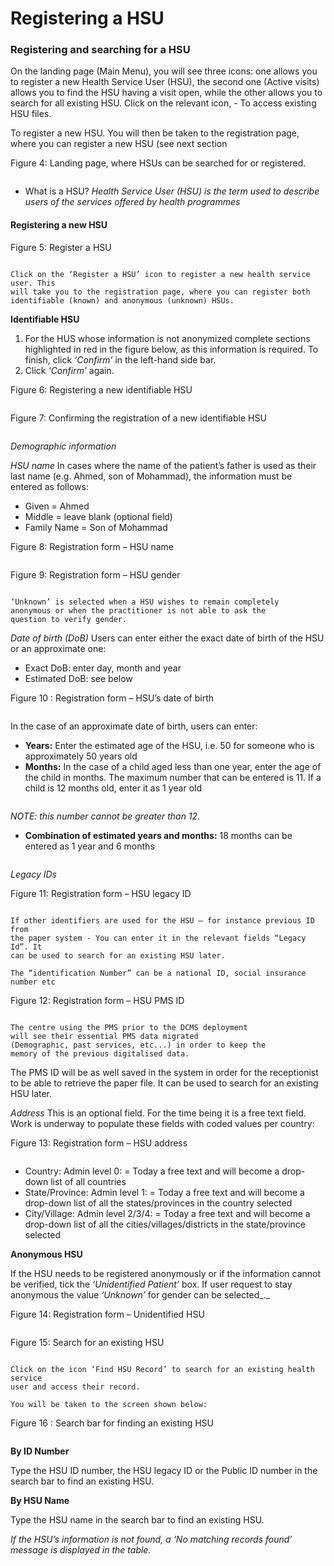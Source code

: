 # Registering a HSU

### Registering and searching for a HSU

On the landing page (Main Menu), you will see three icons: one allows you to register a new Health Service User (HSU), the second one (Active visits) allows you to find the HSU having a visit open, while the other allows you to search for all existing HSU. Click on the relevant icon, - To access existing HSU files.

To register a new HSU. You will then be taken to the registration page, where you can register a new HSU (see next section

Figure 4: Landing page, where HSUs can be searched for or registered.

<figure><img src="../../.gitbook/assets/image (10) (1) (1).png" alt=""><figcaption></figcaption></figure>

* What is a HSU? _Health Service User (HSU) is the term used to describe users of the services_ _offered by health programmes_

#### Registering a new HSU

Figure 5: Register a HSU

<figure><img src="../../.gitbook/assets/image (11) (1).png" alt=""><figcaption></figcaption></figure>

```
Click on the ‘Register a HSU’ icon to register a new health service user. This
will take you to the registration page, where you can register both
identifiable (known) and anonymous (unknown) HSUs.
```

**Identifiable HSU**

1. For the HUS whose information is not anonymized complete sections highlighted in red in the figure below, as this information is required. To finish, click _‘Confirm’_ in the left-hand side bar.
2. Click _‘Confirm’_ again.

Figure 6: Registering a new identifiable HSU

<figure><img src="../../.gitbook/assets/image (12) (1).png" alt=""><figcaption></figcaption></figure>

Figure 7: Confirming the registration of a new identifiable HSU

<figure><img src="../../.gitbook/assets/image (13) (1).png" alt=""><figcaption></figcaption></figure>

_Demographic information_

_HSU name_ In cases where the name of the patient’s father is used as their last name (e.g. Ahmed, son of Mohammad), the information must be entered as follows:

* Given = Ahmed
* Middle = leave blank (optional field)
* Family Name = Son of Mohammad

Figure 8: Registration form – HSU name

<figure><img src="../../.gitbook/assets/image (14) (1).png" alt=""><figcaption></figcaption></figure>

Figure 9: Registration form – HSU gender

<figure><img src="../../.gitbook/assets/image (15) (1).png" alt=""><figcaption></figcaption></figure>

```
‘Unknown’ is selected when a HSU wishes to remain completely
anonymous or when the practitioner is not able to ask the
question to verify gender.
```

_Date of birth (DoB)_ Users can enter either the exact date of birth of the HSU or an approximate one:

* Exact DoB: enter day, month and year
* Estimated DoB: see below

Figure 10 : Registration form – HSU’s date of birth

<figure><img src="../../.gitbook/assets/image (16) (1).png" alt=""><figcaption></figcaption></figure>

In the case of an approximate date of birth, users can enter:

* **Years:** Enter the estimated age of the HSU, i.e. 50 for someone who is approximately 50 years old
* **Months:** In the case of a child aged less than one year, enter the age of the child in months. The maximum number that can be entered is 11. If a child is 12 months old, enter it as 1 year old

<figure><img src="../../.gitbook/assets/image (18) (1).png" alt=""><figcaption></figcaption></figure>

_NOTE: this number cannot be greater than 12._

* **Combination of estimated years and months:** 18 months can be entered as 1 year and 6 months

<figure><img src="../../.gitbook/assets/image (19) (1).png" alt=""><figcaption></figcaption></figure>

_Legacy IDs_

Figure 11: Registration form – HSU legacy ID

<figure><img src="../../.gitbook/assets/image (20) (1).png" alt=""><figcaption></figcaption></figure>

```
If other identifiers are used for the HSU – for instance previous ID from
the paper system - You can enter it in the relevant fields “Legacy Id”. It
can be used to search for an existing HSU later.
```

```
The “identification Number” can be a national ID, social insurance
number etc
```

Figure 12: Registration form – HSU PMS ID

<figure><img src="../../.gitbook/assets/image (21) (1).png" alt=""><figcaption></figcaption></figure>

```
The centre using the PMS prior to the DCMS deployment
will see their essential PMS data migrated
(Demographic, past services, etc...) in order to keep the
memory of the previous digitalised data.
```

The PMS ID will be as well saved in the system in order for the receptionist to be able to retrieve the paper file. It can be used to search for an existing HSU later.

_Address_ This is an optional field. For the time being it is a free text field. Work is underway to populate these fields with coded values per country:

Figure 13: Registration form – HSU address

<figure><img src="../../.gitbook/assets/image (22) (1).png" alt=""><figcaption></figcaption></figure>

* Country: Admin level 0: = Today a free text and will become a drop-down list of all countries
* State/Province: Admin level 1: = Today a free text and will become a drop-down list of all the states/provinces in the country selected
* City/Village: Admin level 2/3/4: = Today a free text and will become a drop-down list of all the cities/villages/districts in the state/province selected

**Anonymous HSU**

If the HSU needs to be registered anonymously or if the information cannot be verified, tick the _‘Unidentified Patient’_ box. If user request to stay anonymous the value _‘Unknown’_ for gender can be selected\_.\_

Figure 14: Registration form – Unidentified HSU

<figure><img src="../../.gitbook/assets/image (23) (1).png" alt=""><figcaption></figcaption></figure>

Figure 15: Search for an existing HSU

<figure><img src="../../.gitbook/assets/image (24).png" alt=""><figcaption></figcaption></figure>

```
Click on the icon ‘Find HSU Record’ to search for an existing health service
user and access their record.
```

```
You will be taken to the screen shown below:
```

Figure 16 : Search bar for finding an existing HSU

<figure><img src="../../.gitbook/assets/image (25).png" alt=""><figcaption></figcaption></figure>

**By ID Number**

Type the HSU ID number, the HSU legacy ID or the Public ID number in the search bar to find an existing HSU.

**By HSU Name**

Type the HSU name in the search bar to find an existing HSU.

_If the HSU’s information is not found, a ‘No matching records found’ message is displayed in the table._
